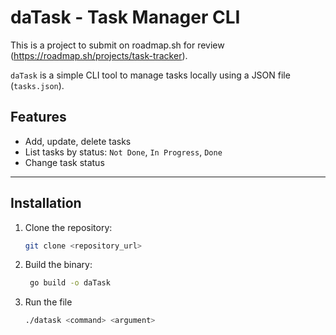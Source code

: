 # daTask - Task Manager CLI
This is a project to submit on roadmap.sh for review (https://roadmap.sh/projects/task-tracker).

`daTask` is a simple CLI tool to manage tasks locally using a JSON file (`tasks.json`).

## Features
- Add, update, delete tasks
- List tasks by status: `Not Done`, `In Progress`, `Done`
- Change task status

---

## Installation

1. Clone the repository:
   ```bash
   git clone <repository_url>
    ```
2. Build the binary:
   ```bash
    go build -o daTask
   ```
3. Run the file
   ```bash
   ./datask <command> <argument>
   ```
